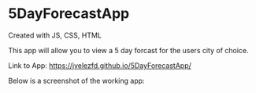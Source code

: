 # 5DayForecastApp
Created with JS, CSS, HTML


This app will allow you to view a 5 day forcast for the users city of choice. 

Link to App: https://jvelezfd.github.io/5DayForecastApp/


Below is a screenshot of the working app:

